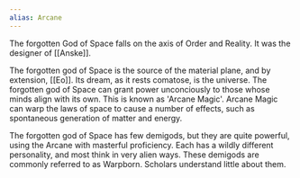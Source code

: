 ```yaml
---
alias: Arcane
---
```

The forgotten God of Space falls on the axis of Order and Reality.
It was the designer of [[Anske]].

The forgotten god of Space is the source of the material plane, and by extension, [[Eo]]. Its dream, as it rests comatose, is the universe. The forgotten god of Space can grant power unconciously to those whose minds align with its own. This is known as 'Arcane Magic'. Arcane Magic can warp the laws of space to cause a number of effects, such as spontaneous generation of matter and energy.

The forgotten god of Space has few demigods, but they are quite powerful, using the Arcane with masterful proficiency. Each has a wildly different personality, and most think in very alien ways. These demigods are commonly referred to as Warpborn. Scholars understand little about them.